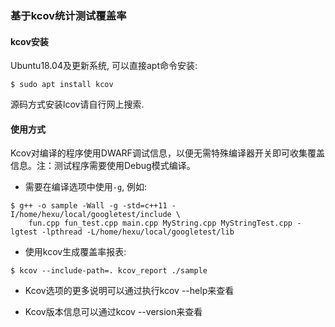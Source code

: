 ### 基于kcov统计测试覆盖率

#### kcov安装

Ubuntu18.04及更新系统, 可以直接apt命令安装:

```
$ sudo apt install kcov
```

源码方式安装lcov请自行网上搜索.

#### 使用方式

Kcov对编译的程序使用DWARF调试信息，以便无需特殊编译器开关即可收集覆盖信息。注：测试程序需要使用Debug模式编译。

- 需要在编译选项中使用`-g`, 例如:
```
$ g++ -o sample -Wall -g -std=c++11 -I/home/hexu/local/googletest/include \
    fun.cpp fun_test.cpp main.cpp MyString.cpp MyStringTest.cpp -lgtest -lpthread -L/home/hexu/local/googletest/lib
```

- 使用kcov生成覆盖率报表: 
```
$ kcov --include-path=. kcov_report ./sample
```

- Kcov选项的更多说明可以通过执行kcov --help来查看

- Kcov版本信息可以通过kcov --version来查看
